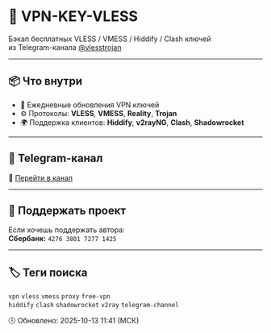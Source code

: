# 🔐 VPN-KEY-VLESS

Бэкап бесплатных VLESS / VMESS / Hiddify / Clash ключей  
из Telegram-канала [@vlesstrojan](https://t.me/vlesstrojan)

---

## 📦 Что внутри
- 🔑 Ежедневные обновления VPN ключей  
- ⚙️ Протоколы: **VLESS**, **VMESS**, **Reality**, **Trojan**  
- 🌍 Поддержка клиентов: **Hiddify**, **v2rayNG**, **Clash**, **Shadowrocket**

---

## 📡 Telegram-канал
🔗 [Перейти в канал](https://t.me/vlesstrojan)

---

## 💖 Поддержать проект
Если хочешь поддержать автора:  
**Сбербанк:** `4276 3801 7277 1425`

---

## 🏷️ Теги поиска
`vpn` `vless` `vmess` `proxy` `free-vpn`  
`hiddify` `clash` `shadowrocket` `v2ray` `telegram-channel`































🕓 Обновлено: 2025-10-13 11:41 (МСК)